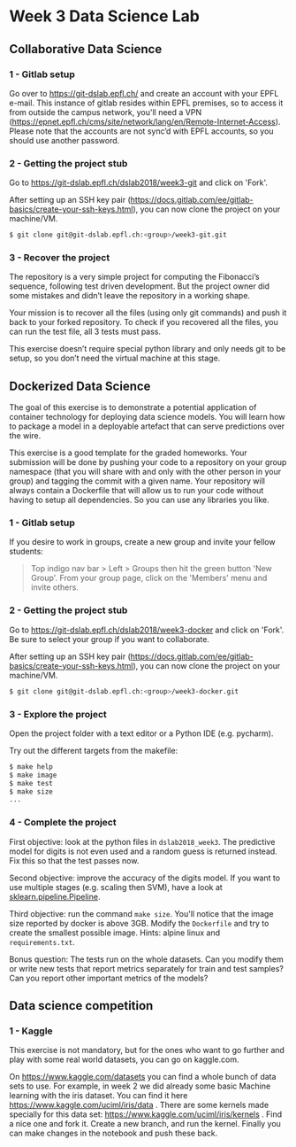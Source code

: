 # Week 3 Data Science Lab

## Collaborative Data Science

### 1 - Gitlab setup

Go over to <https://git-dslab.epfl.ch/> and create an account with your EPFL e-mail.
This instance of gitlab resides within EPFL premises, so to access it
from outside the campus network, you'll need a VPN
(<https://epnet.epfl.ch/cms/site/network/lang/en/Remote-Internet-Access>).
Please note that the accounts are not sync’d with EPFL accounts, so you should use another password.

### 2 - Getting the project stub

Go to <https://git-dslab.epfl.ch/dslab2018/week3-git> and click on 'Fork'.

After setting up an SSH key pair (<https://docs.gitlab.com/ee/gitlab-basics/create-your-ssh-keys.html>),
you can now clone the project on your machine/VM.

```bash
$ git clone git@git-dslab.epfl.ch:<group>/week3-git.git
```

### 3 - Recover the project

The repository is a very simple project for computing the Fibonacci’s sequence, following test driven development. But the project owner did some mistakes and didn’t leave the repository in a working shape.

Your mission is to recover all the files (using only git commands) and push it back to your forked repository. To check if you recovered all the files, you can run the test file, all 3 tests must pass.

This exercise doesn’t require special python library and only needs git to be setup, so you don’t need the virtual machine at this stage.

## Dockerized Data Science

The goal of this exercise is to demonstrate a potential application
of container technology for deploying data science models.
You will learn how to package a model in a deployable artefact
that can serve predictions over the wire.

This exercise is a good template for the graded homeworks. Your submission will be done by pushing your code to a repository on your group namespace (that you will share with and only with the other person in your group) and tagging the commit with a given name. Your repository will always contain a Dockerfile that will allow us to run your code without having to setup all dependencies. So you can use any libraries you like.

### 1 - Gitlab setup

If you desire to work in groups, create a new group and invite your fellow students:
> Top indigo nav bar > Left > Groups then hit the green button 'New Group'.
> From your group page, click on the 'Members' menu and invite others.

### 2 - Getting the project stub

Go to <https://git-dslab.epfl.ch/dslab2018/week3-docker> and click on 'Fork'.
Be sure to select your group if you want to collaborate.

After setting up an SSH key pair (<https://docs.gitlab.com/ee/gitlab-basics/create-your-ssh-keys.html>),
you can now clone the project on your machine/VM.

```bash
$ git clone git@git-dslab.epfl.ch:<group>/week3-docker.git
```

### 3 - Explore the project

Open the project folder with a text editor or a Python IDE (e.g. pycharm).

Try out the different targets from the makefile:
```bash
$ make help
$ make image
$ make test
$ make size
...
```

### 4 - Complete the project

First objective: look at the python files in `dslab2018_week3`.
The predictive model for digits is not even used and a random guess is returned instead.
Fix this so that the test passes now.

Second objective: improve the accuracy of the digits model.
If you want to use multiple stages (e.g. scaling then SVM), have
a look at [sklearn.pipeline.Pipeline](http://scikit-learn.org/stable/modules/generated/sklearn.pipeline.Pipeline.html).

Third objective: run the command `make size`.
You'll notice that the image size reported by docker is above 3GB.
Modify the `Dockerfile` and try to create the smallest possible image.
Hints: alpine linux and `requirements.txt`.

Bonus question: The tests run on the whole datasets. Can you modify them or write new tests that report
metrics separately for train and test samples? Can you report other important metrics of the models?

## Data science competition

### 1 - Kaggle

This exercise is not mandatory, but for the ones who want to go further and play with some real world datasets, you can go on kaggle.com.

On https://www.kaggle.com/datasets you can find a whole bunch of data sets to use. For example, in week 2 we did already some basic Machine learning with the iris dataset. You can find it here https://www.kaggle.com/uciml/iris/data . There are some kernels made specially for this data set: https://www.kaggle.com/uciml/iris/kernels . Find a nice one and fork it. Create a new branch, and run the kernel. Finally you can make changes in the notebook and push these back.

